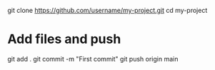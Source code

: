 git clone https://github.com/username/my-project.git
cd my-project
# Add files and push
git add .
git commit -m "First commit"
git push origin main

